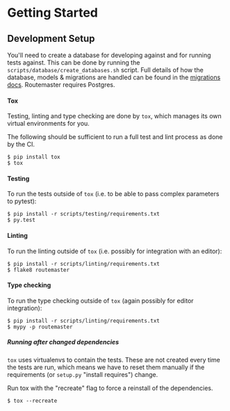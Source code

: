 # Getting Started

## Development Setup

You'll need to create a database for developing against and for running tests
against. This can be done by running the `scripts/database/create_databases.sh`
script. Full details of how the database, models & migrations are handled can be
found in the [migrations docs](docs/migrations.md). Routemaster requires
Postgres.

#### Tox

Testing, linting and type checking are done by `tox`, which manages its own virtual
environments for you.

The following should be sufficient to run a full test and lint process as done
by the CI.

```shell
$ pip install tox
$ tox
```

#### Testing

To run the tests outside of `tox` (i.e. to be able to pass complex parameters
to pytest):

```shell
$ pip install -r scripts/testing/requirements.txt
$ py.test
```

#### Linting

To run the linting outside of `tox` (i.e. possibly for integration with an
editor):

```shell
$ pip install -r scripts/linting/requirements.txt
$ flake8 routemaster
```

#### Type checking

To run the type checking outside of `tox` (again possibly for editor
integration):

```shell
$ pip install -r scripts/linting/requirements.txt
$ mypy -p routemaster
```


##### Running after changed dependencies

`tox` uses virtualenvs to contain the tests. These are not created every time
the tests are run, which means we have to reset them manually if the
requirements (or `setup.py` "install requires") change.

Run tox with the "recreate" flag to force a reinstall of the dependencies.

```shell
$ tox --recreate
```
